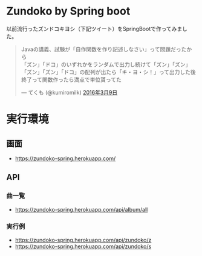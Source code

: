 # Zundoko by Spring boot

以前流行ったズンドコキヨシ（下記ツイート）をSpringBootで作ってみました。

<blockquote class="twitter-tweet" data-lang="ja"><p lang="ja" dir="ltr">Javaの講義、試験が「自作関数を作り記述しなさい」って問題だったから<br>「ズン」「ドコ」のいずれかをランダムで出力し続けて「ズン」「ズン」「ズン」「ズン」「ドコ」の配列が出たら「キ・ヨ・シ！」って出力した後終了って関数作ったら満点で単位貰ってた</p>&mdash; てくも (@kumiromilk) <a href="https://twitter.com/kumiromilk/status/707437861881180160">2016年3月9日</a></blockquote>
<script async src="//platform.twitter.com/widgets.js" charset="utf-8"></script>

# 実行環境

## 画面
- https://zundoko-spring.herokuapp.com/

## API
### 曲一覧
- https://zundoko-spring.herokuapp.com/api/album/all

### 実行例
- https://zundoko-spring.herokuapp.com/api/zundoko/z
- https://zundoko-spring.herokuapp.com/api/zundoko/s
